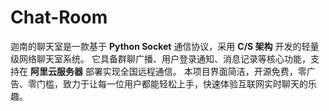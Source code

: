 # Chat-Room
迦南的聊天室是一款基于 **Python Socket** 通信协议，采用 **C/S 架构** 开发的轻量级网络聊天室系统。   它具备群聊广播、用户登录通知、消息记录等核心功能，支持在 **阿里云服务器** 部署实现全国远程通信。  本项目界面简洁，开源免费，零广告、零门槛，致力于让每一位用户都能轻松上手，快速体验互联网实时聊天的乐趣。
